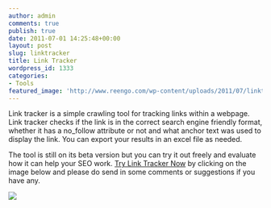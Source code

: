 ```yaml
---
author: admin
comments: true
publish: true
date: 2011-07-01 14:25:48+00:00
layout: post
slug: linktracker
title: Link Tracker
wordpress_id: 1333
categories:
- Tools
featured_image: 'http://www.reengo.com/wp-content/uploads/2011/07/linktracker-680x288.jpg'
---
```


Link tracker is a simple crawling tool for tracking links within a webpage. Link tracker checks if the link is in the correct search engine friendly format, whether it has a no_follow attribute or not and what anchor text was used to display the link. You can export your results in an excel file as needed.

The tool is still on its beta version but you can try it out freely and evaluate how it can help your SEO work. [Try Link Tracker Now](http://www.reengo.com/rgb/linktracker_v0_7) by clicking on the image below and please do send in some comments or suggestions if you have any.


[![](http://www.reengo.com/wp-content/uploads/2011/07/linktracker.jpg)](http://www.reengo.com/rgb/linktracker_v0_7)



